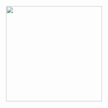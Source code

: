 <p align="center">
  <a href="{%= homepage %}">
    <img height="250" width="250" src="https://raw.githubusercontent.com/{%= owner %}/{%= name %}/master/docs/logo.png">
  </a>
</p>
